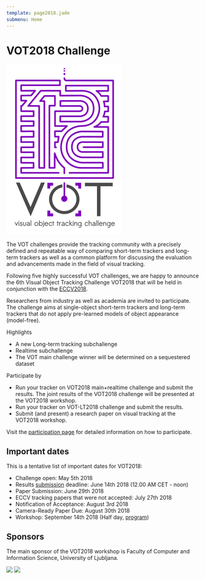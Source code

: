 ```yaml
---
template: page2018.jade
submenu: Home
---
```


# VOT2018 Challenge

<!--div class="alert alert-info" role="alert">
<div class="icon-left"><i class="glyphicon glyphicon-info-sign hugeicon"></i> </div>
<h4>The VOT2018 challenge is now open (beta testing)</h4>

You can download the toolkit and run the experiments. The submission form will be available when the testing phase is over (see Important dates).
</div-->

<img class="logo float-right frame" src="../img/vot2018_logo_website_large.png" alt="VOT2018"  />

The VOT challenges provide the tracking community with a precisely defined and repeatable way of comparing short-term trackers and long-term trackers as well as a common platform for discussing the evaluation and advancements made in the field of visual tracking.

Following five highly successful VOT challenges, we are happy to announce the 6th Visual Object Tracking Challenge VOT2018 that will be held in conjunction with the [ECCV2018](https://eccv2018.org/).

Researchers from industry as well as academia are invited to participate. The challenge aims at single-object short-term trackers and long-term trackers that do not apply pre-learned models of object appearance (model-free).

Highlights
 * A new Long-term tracking subchallenge
 * Realtime subchallenge
 * The VOT main challenge winner will be determined on a sequestered dataset

Participate by
 * Run your tracker on VOT2018 main+realtime challenge and submit the results. The joint results of the VOT2018 challenge will be presented at the VOT2018 workshop.
 * Run your tracker on VOT-LT2018 challenge and submit the results.
 * Submit (and present) a research paper on visual tracking at the VOT2018 workshop.

Visit the [participation page](participation.html) for detailed information on how to participate.

## Important dates

This is a tentative list of important dates for VOT2018:

 * Challenge open: May 5th 2018
 * Results [submission](http://submit.votchallenge.net) deadline: June 14th 2018 (12.00 AM CET - noon)
 * Paper Submission: June 29th 2018
 * ECCV tracking papers that were not accepted: July 27th 2018
 * Notification of Acceptance: August 3rd 2018
 * Camera-Ready Paper Due: August 30th 2018
 * Workshop: September 14th 2018 (Half day, [program](program.html))

## Sponsors

The main sponsor of the VOT2018 workshop is Faculty of Computer and Information Science, University of Ljubljana.


<div class="spotlight">
<a href="http://www.fri.uni-lj.si/"><img src="/img/org/logo_ljubljana.png" width="150px"/></a>
<a href="https://www.sick.com/us/en/"><img src="/img/org/logo_sick.gif" width="100px"/></a>
</div>



